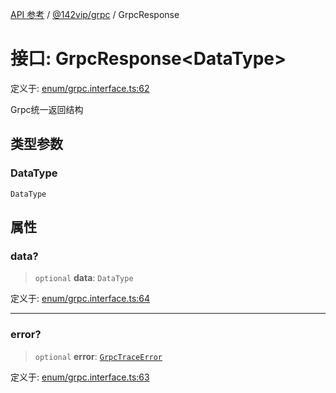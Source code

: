 [API 参考](../../../index.md) / [@142vip/grpc](../index.md) / GrpcResponse

# 接口: GrpcResponse\<DataType\>

定义于: [enum/grpc.interface.ts:62](https://github.com/142vip/core-x/blob/b6807ccf6c96718daee70c368eee9968a0b34d48/packages/grpc/src/enum/grpc.interface.ts#L62)

Grpc统一返回结构

## 类型参数

### DataType

`DataType`

## 属性

### data?

> `optional` **data**: `DataType`

定义于: [enum/grpc.interface.ts:64](https://github.com/142vip/core-x/blob/b6807ccf6c96718daee70c368eee9968a0b34d48/packages/grpc/src/enum/grpc.interface.ts#L64)

***

### error?

> `optional` **error**: [`GrpcTraceError`](GrpcTraceError.md)

定义于: [enum/grpc.interface.ts:63](https://github.com/142vip/core-x/blob/b6807ccf6c96718daee70c368eee9968a0b34d48/packages/grpc/src/enum/grpc.interface.ts#L63)
